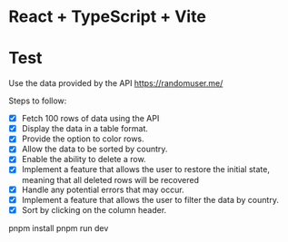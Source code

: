 # React + TypeScript + Vite

# Test

Use the data provided by the API https://randomuser.me/


Steps to follow:

- [x] Fetch 100 rows of data using the API
- [x] Display the data in a table format.
- [x] Provide the option to color rows.
- [x] Allow the data to be sorted by country.
- [x] Enable the ability to delete a row.
- [x] Implement a feature that allows the user to restore the initial state, meaning that all deleted rows will be recovered
- [x] Handle any potential errors that may occur.
- [x] Implement a feature that allows the user to filter the data by country.
- [x] Sort by clicking on the column header.

pnpm install
pnpm run dev
